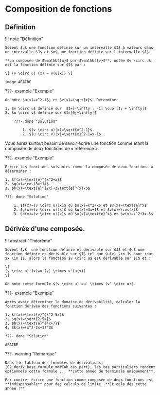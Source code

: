 # Composition de fonctions

## Définition

!!! note "Définition"

	Soient $u$ une fonction définie sur un intervalle $I$ à valeurs dans un intervalle $J$ et $v$ une fonction définie sur l'intervalle $J$.
	
	**La composée de $\mathbf{u}$ par $\mathbf{v}$**, notée $v \circ u$, est la fonction définie sur $I$ par :

	\[ (v \circ u) (x) = v(u(x)) \]

	image AFAIRE

???- example "Exemple"
	
	On note $u(x)=x^2-1$, et $v(x)=\sqrt{x}$. Déterminer 

	1. $v \circ u$ définie sur  $I=]-\infty ; -1] \cup [1; + \infty[$
	2. $u \circ v$ définie sur $I=[0;+\infty[$

		???- done "Solution"
			
			1. $(v \circ u)(x)=\sqrt{x^2-1}$.
			2. $(u \circ v)(x)=\sqrt{x}^2-1=x-1$.

Vous aurez surtout besoin de savoir écrire une fonction comme étant la composée de deux fonctions de &laquo; référence &raquo;.

???- example "Exemple"

	Ecrire les fonctions suivantes comme la composée de deux fonctions à déterminer :

	1. $f(x)=\text{e}^{x^2+x}$
	2. $g(x)=\cos(3x+1)$
	3. $h(x)=\text{e}^{2x}+3\text{e}^{x}-5$

	???- done "Solution"

		1. $f(x)=(v \circ u)(x)$ où $u(x)=x^2+x$ et $v(x)=\text{e}^x$
		2. $g(x)=(v \circ u)(x)$ où $u(x)=3x+1$ et $v(x)=\cos(x)$
		3. $h(x)=(v \circ u)(x)$ où $u(x)=\text{e}^x$ et $v(x)=x^2+3x-5$
   
## Dérivée d'une composée.

!!! abstract "Théorème"

	Soient $v$  une fonction définie et dérivable sur $J$ et $u$ une fonction définie et dérivable sur $I$ tel que $u(x) \in J$ pour tout $x \in I$, alors la fonction $v \circ u$ est dérivable sur $I$ et :
	
	\[
	(v \circ u)'(x)=u'(x) \times v'(u(x))
	\]
	
	On note cette formule $(v \circ u)'=u' \times (v' \circ u)$


???- example "Exemple"

	Après avoir déterminer le domaine de dérivabilité, calculer la fonction dérivée des fonctions suivantes :
	
	1. $f(x)=\text{e}^{x^2-5x}$
	2. $g(x)=\sqrt{2-5x}$
	3. $h(x)=\text{e}^{4x+7}$
	4. $k(x)=(x^2-2x+1)^3$

	???- done "Solution"

	AFAIRE

???- warning "Remarque"

	Dans [le tableau des formules de dérivations](02_deriv_base_formule.md#Tab_cas_part), les cas particuliers rendent optionnels cette formule ... **cette année de terminale uniquement**.

	Par contre, écrire une fonction comme composée de deux fonctions est **indispensable** pour des calculs de limite. **Et cela dès cette année !**